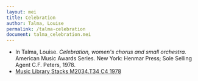 ```yaml
---
layout: mei
title: Celebration
author: Talma, Louise
permalink: /talma-celebration
document: talma_celebration.mei   
---
```


- In Talma, Louise. *Celebration, women's chorus and small orchestra.* American Music Awards Series. New York: Henmar Press; Sole Selling Agent C.F. Peters, 1978.
- <a href="https://tufts-primo.hosted.exlibrisgroup.com/permalink/f/bnf7qa/01TUN_ALMA21107122710003851">Music Library Stacks M2034.T34 C4 1978</a>
